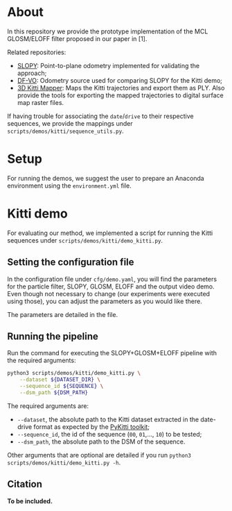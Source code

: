 # About
In this repository we provide the prototype implementation of the MCL GLOSM/ELOFF filter proposed in our paper in [1].

Related repositories:
* [SLOPY](https://github.com/cabraile/SLOPY): Point-to-plane odometry implemented for validating the approach;
* [DF-VO](https://github.com/Huangying-Zhan/DF-VO): Odometry source used for comparing SLOPY for the Kitti demo;
* [3D Kitti Mapper](https://github.com/cabraile/3D-Kitti-Mapper): Maps the Kitti trajectories and export them as PLY. Also provide the tools for exporting the mapped trajectories to digital surface map raster files.

If having trouble for associating the `date`/`drive` to their respective sequences, we provide the mappings under `scripts/demos/kitti/sequence_utils.py`.

# Setup
For running the demos, we suggest the user to prepare an Anaconda environment using the `environment.yml` file.

# Kitti demo
For evaluating our method, we implemented a script for running the Kitti sequences under `scripts/demos/kitti/demo_kitti.py`.

## Setting the configuration file
In the configuration file under `cfg/demo.yaml`, you will find the parameters for the particle filter, SLOPY, GLOSM, ELOFF and the output video demo. Even though not necessary to change (our experiments were executed using those), you can adjust the parameters as you would like there. 

The parameters are detailed in the file.

## Running the pipeline

Run the command for executing the SLOPY+GLOSM+ELOFF pipeline with the required arguments:
```bash
python3 scripts/demos/kitti/demo_kitti.py \
    --dataset ${DATASET_DIR} \
    --sequence_id ${SEQUENCE} \
    --dsm_path ${DSM_PATH}
```

The required arguments are:
* `--dataset`, the absolute path to the Kitti dataset extracted in the date-drive format as expected by the [PyKitti toolkit](https://github.com/utiasSTARS/pykitti);
* `--sequence_id`, the id of the sequence (`00`, `01`,..., `10`) to be tested;
* `--dsm_path`, the absolute path to the DSM of the sequence.

Other arguments that are optional are detailed if you run `python3 scripts/demos/kitti/demo_kitti.py -h`.

## Citation
**To be included.**
